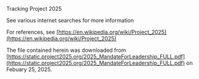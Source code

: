 Tracking Project 2025

See various internet searches for more information

For references, see [https://en.wikipedia.org/wiki/Project_2025](https://en.wikipedia.org/wiki/Project_2025)

The file contained herein was downloaded from [https://static.project2025.org/2025_MandateForLeadership_FULL.pdf](https://static.project2025.org/2025_MandateForLeadership_FULL.pdf) on Febuary 25, 2025.
